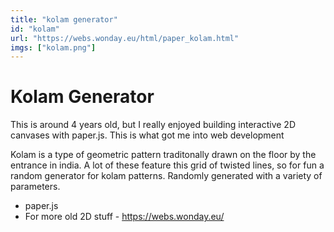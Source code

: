 ```yaml
---
title: "kolam generator"
id: "kolam"
url: "https://webs.wonday.eu/html/paper_kolam.html"
imgs: ["kolam.png"]
---
```


# Kolam Generator

This is around 4 years old, but I really enjoyed building interactive 2D canvases with paper.js. This is what got me into web development

Kolam is a type of geometric pattern traditonally drawn on the floor by the entrance in india.
A lot of these feature this grid of twisted lines, so for fun a random generator for kolam patterns.
Randomly generated with a variety of parameters.

- paper.js
- For more old 2D stuff - https://webs.wonday.eu/
